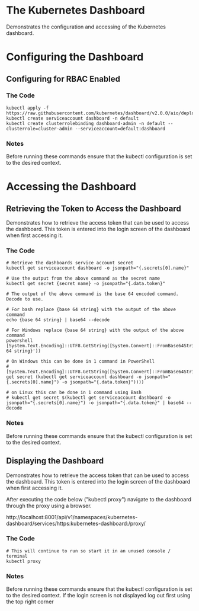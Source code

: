 # The Kubernetes Dashboard

Demonstrates the configuration and accessing of the Kubernetes dashboard.



# Configuring the Dashboard

## Configuring for RBAC Enabled

### The Code

```Kubernetes CLI
kubectl apply -f https://raw.githubusercontent.com/kubernetes/dashboard/v2.0.0/aio/deploy/recommended.yaml
kubectl create serviceaccount dashboard -n default
kubectl create clusterrolebinding dashboard-admin -n default --clusterrole=cluster-admin --serviceaccount=default:dashboard
```

### Notes

Before running these commands ensure that the kubectl configuration is set to the desired context.



# Accessing the Dashboard

## Retrieving the Token to Access the Dashboard

Demonstrates how to retrieve the access token that can be used to access the dashboard. This token is entered into the login screen of the dashboard when first accessing it.

### The Code

```Kubernetes CLI
# Retrieve the dashboards service account secret
kubectl get serviceaccount dashboard -o jsonpath="{.secrets[0].name}"

# Use the output from the above command as the secret name
kubectl get secret {secret name} -o jsonpath="{.data.token}"

# The output of the above command is the base 64 encoded command. Decode to use. 

# For bash replace {base 64 string} with the output of the above command
echo {base 64 string} | base64 --decode

# For Windows replace {base 64 string} with the output of the above command
powershell [System.Text.Encoding]::UTF8.GetString([System.Convert]::FromBase64String('{base 64 string}'))

# On Windows this can be done in 1 command in PowerShell
# [System.Text.Encoding]::UTF8.GetString([System.Convert]::FromBase64String(((kubectl get secret (kubectl get serviceaccount dashboard -o jsonpath="{.secrets[0].name}") -o jsonpath="{.data.token}"))))

# on Linux this can be done in 1 command using Bash
# kubectl get secret $(kubectl get serviceaccount dashboard -o jsonpath="{.secrets[0].name}") -o jsonpath="{.data.token}" | base64 --decode

```

### Notes

Before running these commands ensure that the kubectl configuration is set to the desired context. 



## Displaying the Dashboard

Demonstrates how to retrieve the access token that can be used to access the dashboard. This token is entered into the login screen of the dashboard when first accessing it.

After executing the code below ("kubectl proxy") navigate to the dashboard through the proxy using a browser.

http://localhost:8001/api/v1/namespaces/kubernetes-dashboard/services/https:kubernetes-dashboard:/proxy/

### The Code

```Kubernetes CLI
# This will continue to run so start it in an unused console / terminal
kubectl proxy
```

### Notes

Before running these commands ensure that the kubectl configuration is set to the desired context. If the login screen is not displayed log out first using the top right corner









